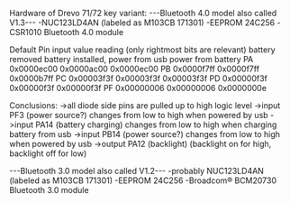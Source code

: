 Hardware of Drevo 71/72 key variant:
---Bluetooth 4.0 model also called V1.3---
-NUC123LD4AN (labeled as M103CB 171301)
-EEPROM 24C256
-CSR1010 Bluetooth 4.0 module

Default Pin input value reading (only rightmost bits are relevant)
	 battery removed	battery installed, power from usb		power from battery
PA 0x0000ec00 			0x0000ac00		 											0x0000ec00
PB 0x0000f7ff 			0x0000f7ff     											0x0000b7ff
PC 0x00003f3f 			0x00003f3f     											0x00003f3f
PD 0x00000f3f 			0x00000f3f     											0x00000f3f
PF 0x00000006 			0x00000006     											0x0000000e

Conclusions:
->all diode side pins are pulled up to high logic level
->input PF3  (power source?) changes from low to high when powered by usb
->input PA14 (battery charging) changes from low to high when charging battery from usb
->input PB14  (power source?) changes from low to high when powered by usb
->output PA12 (backlight) (backlight on for high, backlight off for low)

---Bluetooth 3.0 model also called V1.2---
-probably NUC123LD4AN (labeled as M103CB 171301)
-EEPROM 24C256
-Broadcom® BCM20730 Bluetooth 3.0 module
